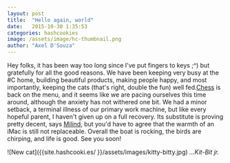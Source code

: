 ```yaml
---
layout: post
title:  "Hello again, world"
date:   2015-10-30 1:35:53
categories: hashcookies
image: /assets/image/hc-thumbnail.png
author: "Axel D'Souza"
---
```


Hey folks, it has been way too long since I've put fingers to keys ;^) but gratefully for all the good reasons. We have been keeping very busy at the #C home, building beautiful products, making people happy, and most importantly, keeping the cats (that's right, double the fun) well fed.[Chess](https://instagram.com/p/8bpk6CBu34/) is back on the menu, and it seems like we are pacing ourselves this time around, although the anxiety has not withered one bit. We had a minor setback, a terminal illness of our primary work machine, but like every hopeful parent,  I haven't given up on a full recovery. Its substitute is proving pretty decent, says [Milind](https://twitter.com/goobimama), but you'd have to agree that the warmth of an iMac is still not replaceable. Overall the boat is rocking, the birds are chirping, and life is good. See you soon! 

<span style="padding-top: 50px;">![New cat]({{site.hashcooki.es/ }}/assets/images/kitty-bitty.jpg)</span>
<span class="pull-right">*...Kit-Bit jr.*</span> 
